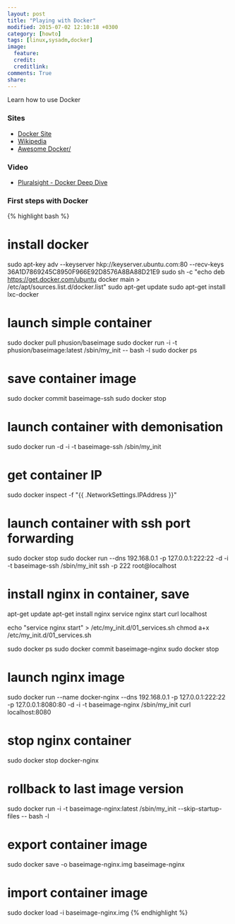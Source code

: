 ```yaml
---
layout: post
title: "Playing with Docker"
modified: 2015-07-02 12:10:18 +0300
category: [howto]
tags: [linux,sysadm,docker]
image:
  feature:
  credit:
  creditlink:
comments: True
share:
---
```

Learn how to use Docker

### Sites
- [Docker Site](https://www.docker.com/)
- [Wikipedia](https://en.wikipedia.org/wiki/Docker_(software))
- [Awesome Docker/](https://veggiemonk.github.io/awesome-docker/)

### Video
- [Pluralsight - Docker Deep Dive](http://www.pluralsight.com/courses/docker-deep-dive)


### First steps with Docker
{% highlight bash %}
# install docker
sudo apt-key adv --keyserver hkp://keyserver.ubuntu.com:80 --recv-keys 36A1D7869245C8950F966E92D8576A8BA88D21E9
sudo sh -c "echo deb https://get.docker.com/ubuntu docker main > /etc/apt/sources.list.d/docker.list"
sudo apt-get update
sudo apt-get install lxc-docker

# launch simple container
sudo docker pull phusion/baseimage
sudo docker run -i -t phusion/baseimage:latest /sbin/my_init -- bash -l
sudo docker ps

# save container image
sudo docker commit <container id> baseimage-ssh
sudo docker stop <container id>

# launch container with demonisation
sudo docker run -d -i -t baseimage-ssh /sbin/my_init

# get container IP
sudo docker inspect -f "{{ .NetworkSettings.IPAddress }}" <container id>

# launch container with ssh port forwarding
sudo docker stop <container id>
sudo docker run --dns 192.168.0.1 -p 127.0.0.1:222:22 -d -i -t baseimage-ssh /sbin/my_init
ssh -p 222 root@localhost

# install nginx in container, save
apt-get update
apt-get install nginx
service nginx start
curl localhost

echo "service nginx start" > /etc/my_init.d/01_services.sh
chmod a+x /etc/my_init.d/01_services.sh

sudo docker ps
sudo docker commit <container id> baseimage-nginx
sudo docker stop <container id>

# launch nginx image
sudo docker run --name docker-nginx --dns 192.168.0.1 -p 127.0.0.1:222:22 -p 127.0.0.1:8080:80 -d -i -t baseimage-nginx /sbin/my_init
curl localhost:8080

# stop nginx container
sudo docker stop docker-nginx

# rollback to last image version
sudo docker run -i -t baseimage-nginx:latest /sbin/my_init --skip-startup-files -- bash -l

# export container image
sudo docker save -o baseimage-nginx.img baseimage-nginx

# import container image
sudo docker load -i baseimage-nginx.img
{% endhighlight %}
